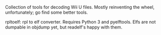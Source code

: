 Collection of tools for decoding Wii U files. Mostly reinventing the wheel, unfortunately; go find some better tools.

rpltoelf: rpl to elf converter. Requires Python 3 and pyelftools. Elfs are not dumpable in objdump yet, but readelf's happy with them.
